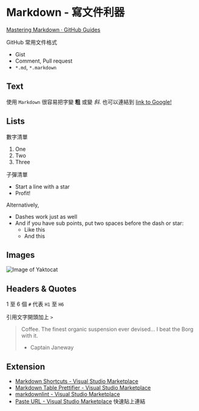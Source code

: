 # Markdown - 寫文件利器

[Mastering Markdown &middot; GitHub Guides](https://guides.github.com/features/mastering-markdown/)

GitHub 常用文件格式

- Gist
- Comment, Pull request
- `*.md`, `*.markdown`

## Text

使用 `Markdown` 很容易把字變 **粗** 或變 *斜*. 也可以連結到 [link to Google!](http://google.com)

## Lists

數字清單

1. One
2. Two
3. Three

子彈清單

* Start a line with a star
* Profit!

Alternatively,

- Dashes work just as well
- And if you have sub points, put two spaces before the dash or star:
  - Like this
  - And this

## Images

![Image of Yaktocat](https://octodex.github.com/images/yaktocat.png)

## Headers & Quotes

1 至 6 個 `#` 代表 `H1` 至 `H6`

引用文字開頭加上 `>`

> Coffee. The finest organic suspension ever devised... I beat the Borg with it.
> - Captain Janeway

## Extension

- [Markdown&#32;Shortcuts&#32;-&#32;Visual&#32;Studio&#32;Marketplace](https://marketplace.visualstudio.com/items?itemName=mdickin.markdown-shortcuts)
- [Markdown&#32;Table&#32;Prettifier&#32;-&#32;Visual&#32;Studio&#32;Marketplace](https://marketplace.visualstudio.com/items?itemName=darkriszty.markdown-table-prettify)
- [markdownlint&#32;-&#32;Visual&#32;Studio&#32;Marketplace](https://marketplace.visualstudio.com/items?itemName=DavidAnson.vscode-markdownlint)
- [Paste&#32;URL&#32;-&#32;Visual&#32;Studio&#32;Marketplace](https://marketplace.visualstudio.com/items?itemName=kukushi.pasteurl) 快速貼上連結
